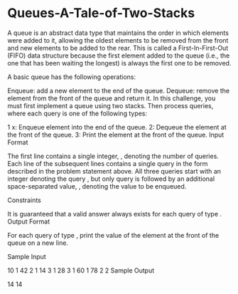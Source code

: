 # Queues-A-Tale-of-Two-Stacks
A queue is an abstract data type that maintains the order in which elements were added to it, allowing the oldest elements to be removed from the front and new elements to be added to the rear. This is called a First-In-First-Out (FIFO) data structure because the first element added to the queue (i.e., the one that has been waiting the longest) is always the first one to be removed.

A basic queue has the following operations:

Enqueue: add a new element to the end of the queue.
Dequeue: remove the element from the front of the queue and return it.
In this challenge, you must first implement a queue using two stacks. Then process  queries, where each query is one of the following  types:

1 x: Enqueue element  into the end of the queue.
2: Dequeue the element at the front of the queue.
3: Print the element at the front of the queue.
Input Format

The first line contains a single integer, , denoting the number of queries. 
Each line  of the  subsequent lines contains a single query in the form described in the problem statement above. All three queries start with an integer denoting the query , but only query  is followed by an additional space-separated value, , denoting the value to be enqueued.

Constraints

It is guaranteed that a valid answer always exists for each query of type .
Output Format

For each query of type , print the value of the element at the front of the queue on a new line.

Sample Input

10
1 42
2
1 14
3
1 28
3
1 60
1 78
2
2
Sample Output

14
14
